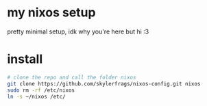 # my nixos setup
pretty minimal setup, idk why you're here but hi :3

# install
```bash
# clone the repo and call the folder nixos
git clone https://github.com/skylerfrags/nixos-config.git nixos
sudo rm -rf /etc/nixos
ln -s ~/nixos /etc/
```